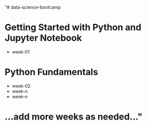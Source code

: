 "# data-science-bootcamp

# Getting Started with Python and Jupyter Notebook

- week-01

# Python Fundamentals

- week-02
- week-n
- week-n
# ...add more weeks as needed..."

